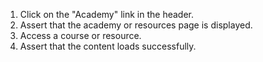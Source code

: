 1. Click on the "Academy" link in the header.
2. Assert that the academy or resources page is displayed.
3. Access a course or resource.
4. Assert that the content loads successfully.